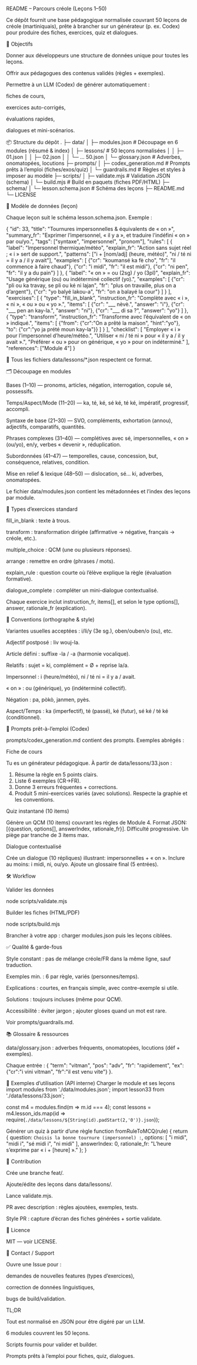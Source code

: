 README – Parcours créole (Leçons 1–50)

Ce dépôt fournit une base pédagogique normalisée couvrant 50 leçons de créole (martiniquais), prête à brancher sur un générateur (p. ex. Codex) pour produire des fiches, exercices, quiz et dialogues.

🎯 Objectifs

Donner aux développeurs une structure de données unique pour toutes les leçons.

Offrir aux pédagogues des contenus validés (règles + exemples).

Permettre à un LLM (Codex) de générer automatiquement :

fiches de cours,

exercices auto-corrigés,

évaluations rapides,

dialogues et mini-scénarios.

📦 Structure du dépôt
.
├─ data/
│  ├─ modules.json          # Découpage en 6 modules (résumé & index)
│  ├─ lessons/              # 50 leçons normalisées
│  │  ├─ 01.json
│  │  ├─ 02.json
│  │  └─ ... 50.json
│  └─ glossary.json         # Adverbes, onomatopées, locutions
├─ prompts/
│  ├─ codex_generation.md   # Prompts prêts à l’emploi (fiches/exos/quiz)
│  └─ guardrails.md         # Règles et styles à imposer au modèle
├─ scripts/
│  ├─ validate.mjs          # Validation JSON (schema)
│  └─ build.mjs             # Build en paquets (fiches PDF/HTML)
├─ schema/
│  └─ lesson.schema.json    # Schéma des leçons
├─ README.md
└─ LICENSE

🧱 Modèle de données (leçon)

Chaque leçon suit le schéma lesson.schema.json. Exemple :

{
  "id": 33,
  "title": "Tournures impersonnelles & équivalents de « on »",
  "summary_fr": "Exprimer l’impersonnel, « il y a », et traduire l’indéfini « on » par ou/yo.",
  "tags": ["syntaxe", "impersonnel", "pronom"],
  "rules": [
    {
      "label": "Impersonnel thermique/météo",
      "explain_fr": "Action sans sujet réel ; « i » sert de support.",
      "patterns": ["i + [nom/adj] (heure, météo)", "ni / té ni = il y a / il y avait"],
      "examples": [
        {"cr": "koumansé ka fè cho", "fr": "il commence à faire chaud"},
        {"cr": "i midi", "fr": "il est midi"},
        {"cr": "ni pen", "fr": "il y a du pain"}
      ]
    },
    {
      "label": "« on » = ou (2sg) / yo (3pl)",
      "explain_fr": "Usage générique (ou) ou indéterminé collectif (yo).",
      "examples": [
        {"cr": "pli ou ka travay, se pli ou ké ni lajan", "fr": "plus on travaille, plus on a d’argent"},
        {"cr": "yo balyé lakou-a", "fr": "on a balayé la cour"}
      ]
    }
  ],
  "exercises": [
    {
      "type": "fill_in_blank",
      "instruction_fr": "Complète avec « i », « ni », « ou » ou « yo ».",
      "items": [
        {"cr": "___ nèvè.", "answer": "i"},
        {"cr": "___ pen an kay-la.", "answer": "ni"},
        {"cr": "___ di sa ?", "answer": "yo"}
      ]
    },
    {
      "type": "transform",
      "instruction_fr": "Transforme avec l’équivalent de « on » indiqué.",
      "items": [
        {"from": {"cr":"On a prêté la maison", "hint":"yo"}, "to": {"cr":"yo ja prété moun kay-la"}}
      ]
    }
  ],
  "checklist": [
    "Employer « i » pour l’impersonnel d’heure/météo.",
    "Utiliser « ni / té ni » pour « il y a / il y avait ».",
    "Préférer « ou » pour on générique, « yo » pour on indéterminé."
  ],
  "references": ["Module 4"]
}


🔎 Tous les fichiers data/lessons/*.json respectent ce format.

🗂️ Découpage en modules

Bases (1–10) — pronoms, articles, négation, interrogation, copule sé, possessifs.

Temps/Aspect/Mode (11–20) — ka, té, ké, sé ké, té ké, impératif, progressif, accompli.

Syntaxe de base (21–30) — SVO, compléments, exhortation (annou), adjectifs, comparatifs, quantités.

Phrases complexes (31–40) — complétives avec sé, impersonnelles, « on » (ou/yo), en/y, verbes « devenir », réduplication.

Subordonnées (41–47) — temporelles, cause, concession, but, conséquence, relatives, condition.

Mise en relief & lexique (48–50) — dislocation, sé… ki, adverbes, onomatopées.

Le fichier data/modules.json contient les métadonnées et l’index des leçons par module.

🧪 Types d’exercices standard

fill_in_blank : texte à trous.

transform : transformation dirigée (affirmative → négative, français → créole, etc.).

multiple_choice : QCM (une ou plusieurs réponses).

arrange : remettre en ordre (phrases / mots).

explain_rule : question courte où l’élève explique la règle (évaluation formative).

dialogue_complete : compléter un mini-dialogue contextualisé.

Chaque exercice inclut instruction_fr, items[], et selon le type options[], answer, rationale_fr (explication).

🧭 Conventions (orthographe & style)

Variantes usuelles acceptées : i/li/y (3e sg.), oben/ouben/o (ou), etc.

Adjectif postposé : liv wouj-la.

Article défini : suffixe -la / -a (harmonie vocalique).

Relatifs : sujet = ki, complément = Ø + reprise la/a.

Impersonnel : i (heure/météo), ni / té ni = il y a / avait.

« on » : ou (générique), yo (indéterminé collectif).

Négation : pa, pòkò, janmen, pyès.

Aspect/Temps : ka (imperfectif), té (passé), ké (futur), sé ké / té ké (conditionnel).

🤖 Prompts prêt-à-l’emploi (Codex)

prompts/codex_generation.md contient des prompts. Exemples abrégés :

Fiche de cours

Tu es un générateur pédagogique. À partir de data/lessons/33.json :
1) Résume la règle en 5 points clairs.
2) Liste 6 exemples (CR→FR).
3) Donne 3 erreurs fréquentes + corrections.
4) Produit 5 mini-exercices variés (avec solutions).
Respecte la graphie et les conventions.


Quiz instantané (10 items)

Génère un QCM (10 items) couvrant les règles de Module 4. 
Format JSON: [{question, options[], answerIndex, rationale_fr}].
Difficulté progressive. Un piège par tranche de 3 items max.


Dialogue contextualisé

Crée un dialogue (10 répliques) illustrant: impersonnelles + « on ».
Inclure au moins: i midi, ni, ou/yo. Ajoute un glossaire final (5 entrées).

🛠️ Workflow

Valider les données

node scripts/validate.mjs


Builder les fiches (HTML/PDF)

node scripts/build.mjs


Brancher à votre app : charger modules.json puis les leçons ciblées.

✅ Qualité & garde-fous

Style constant : pas de mélange créole/FR dans la même ligne, sauf traduction.

Exemples min. : 6 par règle, variés (personnes/temps).

Explications : courtes, en français simple, avec contre-exemple si utile.

Solutions : toujours incluses (même pour QCM).

Accessibilité : éviter jargon ; ajouter gloses quand un mot est rare.

Voir prompts/guardrails.md.

📚 Glossaire & ressources

data/glossary.json : adverbes fréquents, onomatopées, locutions (déf + exemples).

Chaque entrée : { "term": "vitman", "pos": "adv", "fr": "rapidement", "ex": {"cr":"i vini vitman", "fr":"il est venu vite"} }.

🧩 Exemples d’utilisation (API interne)
Charger le module et ses leçons
import modules from './data/modules.json';
import lesson33 from './data/lessons/33.json';

const m4 = modules.find(m => m.id === 4);
const lessons = m4.lesson_ids.map(id => require(`./data/lessons/${String(id).padStart(2,'0')}.json`));

Générer un quiz à partir d’une règle
function fromRuleToMCQ(rule) {
  return {
    question: `Choisis la bonne tournure (impersonnel) :`,
    options: [
      "i midi", "midi i", "sé midi i", "ni midi"
    ],
    answerIndex: 0,
    rationale_fr: "L’heure s’exprime par « i + [heure] »."
  };
}

🔧 Contribution

Crée une branche feat/<nom>.

Ajoute/édite des leçons dans data/lessons/.

Lance validate.mjs.

PR avec description : règles ajoutées, exemples, tests.

Style PR : capture d’écran des fiches générées + sortie validate.

📜 Licence

MIT — voir LICENSE.

🧭 Contact / Support

Ouvre une Issue pour :

demandes de nouvelles features (types d’exercices),

correction de données linguistiques,

bugs de build/validation.

TL;DR

Tout est normalisé en JSON pour être digéré par un LLM.

6 modules couvrent les 50 leçons.

Scripts fournis pour valider et builder.

Prompts prêts à l’emploi pour fiches, quiz, dialogues.
